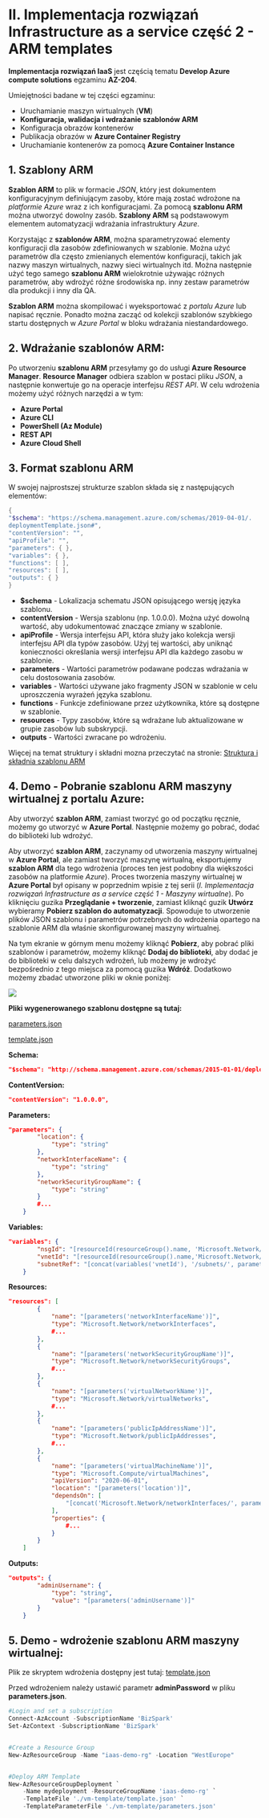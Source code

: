 # II. Implementacja rozwiązań Infrastructure as a service część 2 - ARM templates

**Implementacja rozwiązań IaaS** jest częścią tematu **Develop Azure compute solutions** egzaminu **AZ-204**.

Umiejętności badane w tej części egzaminu:
* Uruchamianie maszyn wirtualnych (**VM**)
* **Konfiguracja, walidacja i wdrażanie **szablonów ARM****
* Konfiguracja obrazów kontenerów 
* Publikacja obrazów w **Azure Container Registry**
* Uruchamianie kontenerów za pomocą **Azure Container Instance**

## 1. Szablony ARM
**Szablon ARM** to plik w formacie *JSON*, który jest dokumentem konfiguracyjnym definiującym zasoby, które mają zostać wdrożone na *platformie Azure* wraz z ich konfiguracjami. Za pomocą **szablonu ARM** można utworzyć dowolny zasób.
**Szablony ARM** są podstawowym elementem automatyzacji wdrażania infrastruktury *Azure*.

Korzystając z **szablonów ARM**, można sparametryzować elementy konfiguracji dla zasobów zdefiniowanych w szablonie. Można użyć parametrów dla często zmienianych elementów konfiguracji, takich jak nazwy maszyn wirtualnych, nazwy sieci wirtualnych itd. Można następnie użyć tego samego **szablonu ARM** wielokrotnie używając różnych parametrów, aby wdrożyć różne środowiska np. inny zestaw parametrów dla produkcji i inny dla QA.

**Szablon ARM** można skompilować i wyeksportować z *portalu Azure* lub napisać ręcznie. Ponadto można zacząć od kolekcji szablonów szybkiego startu dostępnych w *Azure Portal* w bloku wdrażania niestandardowego.

## 2. Wdrażanie szablonów ARM:
Po utworzeniu **szablonu ARM** przesyłamy go do usługi **Azure Resource Manager**. **Resource Manager** odbiera szablon w postaci pliku *JSON*, a następnie konwertuje go na operacje interfejsu *REST API*.
W celu wdrożenia możemy użyć różnych narzędzi a w tym: 
* **Azure Portal**
* **Azure CLI**
* **PowerShell (Az Module)**
* **REST API**
* **Azure Cloud Shell**

## 3. Format szablonu ARM

W swojej najprostszej strukturze szablon składa się z następujących elementów:

```powershell
{
"$schema": "https://schema.management.azure.com/schemas/2019-04-01/.
deploymentTemplate.json#",
"contentVersion": "",
"apiProfile": "",
"parameters": { },
"variables": { },
"functions": [ ],
"resources": [ ],
"outputs": { }
}
```

* **$schema** - Lokalizacja schematu JSON opisującego wersję języka szablonu.
* **contentVersion** - Wersja szablonu (np. 1.0.0.0). Można użyć dowolną wartość, aby udokumentować znaczące zmiany w szablonie.
* **apiProfile** - Wersja interfejsu API, która służy jako kolekcja wersji interfejsu API dla typów zasobów. Użyj tej wartości, aby uniknąć konieczności określania wersji interfejsu API dla każdego zasobu w szablonie. 
* **parameters** - Wartości parametrów podawane podczas wdrażania w celu dostosowania zasobów.
* **variables** - Wartości używane jako fragmenty JSON w szablonie w celu uproszczenia wyrażeń języka szablonu.
* **functions** - Funkcje zdefiniowane przez użytkownika, które są dostępne w szablonie.
* **resources** - Typy zasobów, które są wdrażane lub aktualizowane w grupie zasobów lub subskrypcji.
* **outputs** - Wartości zwracane po wdrożeniu.

Więcej na temat struktury i składni mozna przeczytać na stronie: [Struktura i składnia szablonu ARM](https://docs.microsoft.com/en-us/azure/azure-resource-manager/templates/syntax)

## 4. Demo - Pobranie szablonu ARM maszyny wirtualnej z portalu Azure:
Aby utworzyć **szablon ARM**, zamiast tworzyć go od początku ręcznie, możemy go utworzyć w **Azure Portal**. Następnie możemy go pobrać, dodać do biblioteki lub wdrożyć.

Aby utworzyć **szablon ARM**, zaczynamy od utworzenia maszyny wirtualnej w **Azure Portal**, ale zamiast tworzyć maszynę wirtualną, eksportujemy **szablon ARM** dla tego wdrożenia (proces ten jest podobny dla większości zasobów na platformie *Azure*).
Proces tworzenia maszyny wirtualnej w **Azure Portal** był opisany w poprzednim wpisie z tej serii (*I. Implementacja rozwiązań Infrastructure as a service część 1 - Maszyny wirtualne*). Po kliknięciu guzika **Przeglądanie + tworzenie**, zamiast kliknąć guzik **Utwórz** wybieramy **Pobierz szablon do automatyzacji**. Spowoduje to utworzenie plików JSON szablonu i parametrów potrzebnych do wdrożenia opartego na szablonie ARM dla właśnie skonfigurowanej maszyny wirtualnej.

Na tym ekranie w górnym menu możemy kliknąć **Pobierz**, aby pobrać pliki szablonów i parametrów, możemy kliknąć **Dodaj do biblioteki**, aby dodać je do biblioteki w celu dalszych wdrożeń, lub możemy je wdrożyć bezpośrednio z tego miejsca za pomocą guzika **Wdróż**. Dodatkowo możemy zbadać utworzone pliki w oknie poniżej:

![](pic/vm-create-arm-template.png)

**Pliki wygenerowanego szablonu dostępne są tutaj:**

[parameters.json](https://github.com/michalsimon/Exam-AZ-204/blob/main/src/IaaS/vm-template/parameters.json)

[template.json](https://github.com/michalsimon/Exam-AZ-204/blob/main/src/IaaS/vm-template/template.json)


**Schema:**
```json
"$schema": "http://schema.management.azure.com/schemas/2015-01-01/deploymentTemplate.json#"
```

**ContentVersion:**
```json
"contentVersion": "1.0.0.0",
```


**Parameters:**
```json
"parameters": {
        "location": {
            "type": "string"
        },
        "networkInterfaceName": {
            "type": "string"
        },
        "networkSecurityGroupName": {
            "type": "string"
        }
        #...
    }
```

**Variables:**
```json
"variables": {
        "nsgId": "[resourceId(resourceGroup().name, 'Microsoft.Network/networkSecurityGroups', parameters('networkSecurityGroupName'))]",
        "vnetId": "[resourceId(resourceGroup().name,'Microsoft.Network/virtualNetworks', parameters('virtualNetworkName'))]",
        "subnetRef": "[concat(variables('vnetId'), '/subnets/', parameters('subnetName'))]"
    }
```

**Resources:**
```json
"resources": [
        {
            "name": "[parameters('networkInterfaceName')]",
            "type": "Microsoft.Network/networkInterfaces",
            #...
        },
        {
            "name": "[parameters('networkSecurityGroupName')]",
            "type": "Microsoft.Network/networkSecurityGroups",
            #...
        },
        {
            "name": "[parameters('virtualNetworkName')]",
            "type": "Microsoft.Network/virtualNetworks",
            #...
        },
        {
            "name": "[parameters('publicIpAddressName')]",
            "type": "Microsoft.Network/publicIpAddresses",
            #...
        },
        {
            "name": "[parameters('virtualMachineName')]",
            "type": "Microsoft.Compute/virtualMachines",
            "apiVersion": "2020-06-01",
            "location": "[parameters('location')]",
            "dependsOn": [
                "[concat('Microsoft.Network/networkInterfaces/', parameters('networkInterfaceName'))]"
            ],
            "properties": {
                #...
            }
        }
    ]
```

**Outputs:**
```json
"outputs": {
        "adminUsername": {
            "type": "string",
            "value": "[parameters('adminUsername')]"
        }
    }
```



## 5. Demo - wdrożenie szablonu ARM maszyny wirtualnej:
Plik ze skryptem wdrożenia dostępny jest tutaj: [template.json](https://github.com/michalsimon/Exam-AZ-204/blob/main/src/IaaS/deploy-win-vm-arm-template-by-azure-powershell.ps1)

Przed wdrożeniem należy ustawić parametr **adminPassword** w pliku **parameters.json**.
```powershell
#Login and set a subscription
Connect-AzAccount -SubscriptionName 'BizSpark'
Set-AzContext -SubscriptionName 'BizSpark'


#Create a Resource Group
New-AzResourceGroup -Name "iaas-demo-rg" -Location "WestEurope"


#Deploy ARM Template
New-AzResourceGroupDeployment `
    -Name mydeployment -ResourceGroupName 'iaas-demo-rg' `
    -TemplateFile './vm-template/template.json' `
    -TemplateParameterFile './vm-template/parameters.json'
```